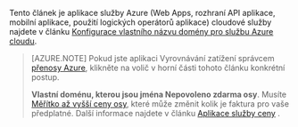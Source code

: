 Tento článek je aplikace služby Azure (Web Apps, rozhraní API aplikace, mobilní aplikace, použití logických operátorů aplikace) cloudové služby najdete v článku [Konfigurace vlastního názvu domény pro službu Azure cloudu](../articles/cloud-services/cloud-services-custom-domain-name.md).

> [AZURE.NOTE]  Pokud jste aplikaci Vyrovnávání zatížení správcem [přenosy Azure](https://azure.microsoft.com/services/traffic-manager/), klikněte na volič v horní části tohoto článku konkrétní postup.
>
> **Vlastní doménu, kterou jsou jména Nepovoleno zdarma osy**. Musíte [Měřítko až vyšší ceny osy](../articles/app-service-web/web-sites-scale.md), které může změnit kolik je faktura pro vaše předplatné. Další informace najdete v článku [Aplikace služby ceny](https://azure.microsoft.com/pricing/details/app-service/) .